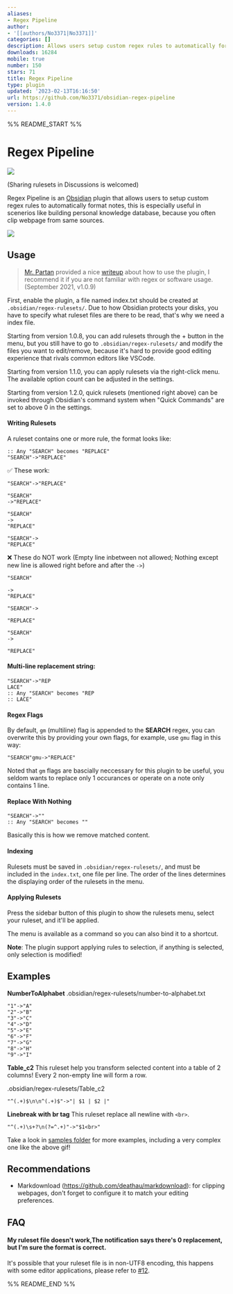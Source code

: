 ```yaml
---
aliases:
- Regex Pipeline
author:
- '[[authors/No3371|No3371]]'
categories: []
description: Allows users setup custom regex rules to automatically format notes.
downloads: 16284
mobile: true
number: 150
stars: 71
title: Regex Pipeline
type: plugin
updated: '2023-02-13T16:16:50'
url: https://github.com/No3371/obsidian-regex-pipeline
version: 1.4.0
---
```


%% README_START %%

# Regex Pipeline

![](https://img.shields.io/github/downloads/no3371/obsidian-regex-pipeline/total?style=plastic)

(Sharing rulesets in Discussions is welcomed)

Regex Pipeline is an [Obsidian](https://obsidian.md/) plugin that allows users to setup custom regex rules to automatically format notes, this is especially useful in scenerios like building personal knowledge database, because you often clip webpage from same sources.

![](https://raw.githubusercontent.com/No3371/obsidian-regex-pipeline/master/assets/regex-pipeline-newmenu.gif)

## Usage

> [Mr. Partan](www.lpartan.com) provided a nice [writeup](https://gist.github.com/No3371/f1750b178376f0659df6650ccaf57c12) about how to use the plugin, I recommend it if you are not familiar with regex or software usage. (September 2021, v1.0.9)

First, enable the plugin, a file named index.txt should be created at `.obsidian/regex-rulesets/`. Due to how Obsidian protects your disks, you have to specify what ruleset files are there to be read, that's why we need a index file.

Starting from version 1.0.8, you can add rulesets through the + button in the menu, but you still have to go to `.obsidian/regex-rulesets/` and modify the files you want to edit/remove, because it's hard to provide good editing experience that rivals common editors like VSCode.

Starting from version 1.1.0, you can apply rulesets via the right-click menu. The available option count can be adjusted in the settings.

Starting from version 1.2.0, quick rulesets (mentioned right above) can be invoked through Obsidian's command system when "Quick Commands" are set to above 0 in the settings.

#### Writing Rulesets
A ruleset contains one or more rule, the format looks like:
```
:: Any "SEARCH" becomes "REPLACE"
"SEARCH"->"REPLACE"
```

✅ These work:
```
"SEARCH"->"REPLACE"
```

```
"SEARCH"
->"REPLACE"
```

```
"SEARCH"
->
"REPLACE"
```

```
"SEARCH"->
"REPLACE"
```

❌ These do NOT work (Empty line inbetween not allowed; Nothing except new line is allowed right before and after the `->`)

```
"SEARCH"

->
"REPLACE"
```

```
"SEARCH"->

"REPLACE"
```

```
"SEARCH"
->

"REPLACE"
```

#### Multi-line replacement string:
```
"SEARCH"->"REP
LACE"
:: Any "SEARCH" becomes "REP
:: LACE"
```

#### Regex Flags
By default, `gm` (multiline) flag is appended to the **SEARCH** regex, you can overwrite this by providing your own flags, for example, use `gmu` flag in this way:
```
"SEARCH"gmu->"REPLACE"
```

Noted that `gm` flags are bascially neccessary for this plugin to be useful, you seldom wants to replace only 1 occurances or operate on a note only contains 1 line.

#### Replace With Nothing
```
"SEARCH"->""
:: Any "SEARCH" becomes ""
```
Basically this is how we remove matched content.


#### Indexing
Rulesets must be saved in `.obsidian/regex-rulesets/`, and must be included in the `index.txt`, one file per line. The order of the lines determines the displaying order of the rulesets in the menu.

#### Applying Rulesets
Press the sidebar button of this plugin to show the rulesets menu, select your ruleset, and it'll be applied.

The menu is available as a command so you can also bind it to a shortcut.

**Note**: The plugin support applying rules to selection, if anything is selected, only selection is modified!

## Examples

**NumberToAlphabet**
.obsidian/regex-rulesets/number-to-alphabet.txt
```
"1"->"A"
"2"->"B"
"3"->"C"
"4"->"D"
"5"->"E"
"6"->"F"
"7"->"G"
"8"->"H"
"9"->"I"
```

**Table_c2**
This ruleset help you transform selected content into a table of 2 columns! Every 2 non-empty line will form a row.

.obsidian/regex-rulesets/Table_c2
```
"^(.+)$\n\n^(.+)$"->"| $1 | $2 |"
```

**Linebreak with br tag**
This ruleset replace all newline with `<br>`.

```
"^(.+)\s+?\n(?=^.+)"->"$1<br>"
```

Take a look in [samples folder](https://github.com/No3371/obsidian-regex-pipeline/tree/master/samples) for more examples, including a very complex one like the above gif!

## Recommendations
- Markdownload (https://github.com/deathau/markdownload): for clipping webpages, don't forget to configure it to match your editing preferences.

## FAQ
#### My ruleset file doesn't work,The notification says there's 0 replacement, but I'm sure the format is correct.
It's possible that your ruleset file is in non-UTF8 encoding, this happens with some editor applications, please refer to [#12](https://github.com/No3371/obsidian-regex-pipeline/issues/12).


%% README_END %%